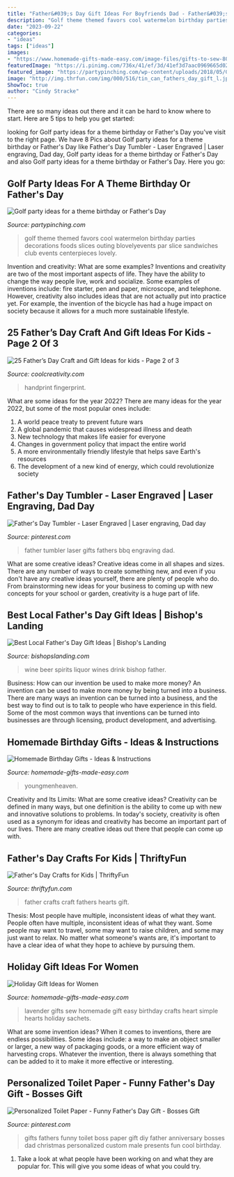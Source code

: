 ```yaml
---
title: "Father&#039;s Day Gift Ideas For Boyfriends Dad - Father&#039;s Day Crafts For Kids"
description: "Golf theme themed favors cool watermelon birthday parties decorations foods slices outing blovelyevents par slice sandwiches club events centerpieces lovely"
date: "2023-09-22"
categories:
- "ideas"
tags: ["ideas"]
images:
- "https://www.homemade-gifts-made-easy.com/image-files/gifts-to-sew-800x777.jpg"
featuredImage: "https://i.pinimg.com/736x/41/ef/3d/41ef3d7aac0969665d0239d0ae80df80.jpg"
featured_image: "https://partypinching.com/wp-content/uploads/2018/05/Golf-Theme-Food.jpg"
image: "http://img.thrfun.com/img/000/516/tin_can_fathers_day_gift_l.jpg"
ShowToc: true
author: "Cindy Stracke"
---
```



There are so many ideas out there and it can be hard to know where to start. Here are 5 tips to help you get started: 

	

		
looking for Golf party ideas for a theme birthday or Father&#039;s Day you've visit to the right page. We have 8 Pics about Golf party ideas for a theme birthday or Father&#039;s Day like Father&#039;s Day Tumbler - Laser Engraved | Laser engraving, Dad day, Golf party ideas for a theme birthday or Father&#039;s Day and also Golf party ideas for a theme birthday or Father&#039;s Day. Here you go:
		
    
## Golf Party Ideas For A Theme Birthday Or Father&#039;s Day

<img loading=lazy src="https://partypinching.com/wp-content/uploads/2018/05/Golf-Theme-Food.jpg" onerror="this.onerror=null;this.src='https://tse3.mm.bing.net/th?id=OIP.3YhzC5AmZKI0IbH5vwb0xwHaLE&amp;pid=15.1';" alt="Golf party ideas for a theme birthday or Father&#039;s Day">

_Source: partypinching.com_

>golf theme themed favors cool watermelon birthday parties decorations foods slices outing blovelyevents par slice sandwiches club events centerpieces lovely. 

	

Invention and creativity: What are some examples?
Inventions and creativity are two of the most important aspects of life. They have the ability to change the way people live, work and socialize. Some examples of inventions include: fire starter, pen and paper, microscope, and telephone. However, creativity also includes ideas that are not actually put into practice yet. For example, the invention of the bicycle has had a huge impact on society because it allows for a much more sustainable lifestyle.

    
## 25 Father’s Day Craft And Gift Ideas For Kids - Page 2 Of 3

<img loading=lazy src="https://coolcreativity.com/wp-content/uploads/2016/06/Handprint-Daddy’s-Grilling-Partner-Card.jpg" onerror="this.onerror=null;this.src='https://tse1.mm.bing.net/th?id=OIP.m9TqBGrBqjdyoJVF5CgiZgHaLH&amp;pid=15.1';" alt="25 Father’s Day Craft and Gift Ideas for kids - Page 2 of 3">

_Source: coolcreativity.com_

>handprint fingerprint. 

	

What are some ideas for the year 2022?
There are many ideas for the year 2022, but some of the most popular ones include: 
1. A world peace treaty to prevent future wars 
2. A global pandemic that causes widespread illness and death 
3. New technology that makes life easier for everyone 
4. Changes in government policy that impact the entire world 
5. A more environmentally friendly lifestyle that helps save Earth's resources 
6. The development of a new kind of energy, which could revolutionize society 

    
## Father&#039;s Day Tumbler - Laser Engraved | Laser Engraving, Dad Day

<img loading=lazy src="https://i.pinimg.com/736x/41/ef/3d/41ef3d7aac0969665d0239d0ae80df80.jpg" onerror="this.onerror=null;this.src='https://tse2.mm.bing.net/th?id=OIP.TiOkG58cgIhGX5xgGQgfmQHaJ4&amp;pid=15.1';" alt="Father&#039;s Day Tumbler - Laser Engraved | Laser engraving, Dad day">

_Source: pinterest.com_

>father tumbler laser gifts fathers bbq engraving dad. 

	

What are some creative ideas?
Creative ideas come in all shapes and sizes. There are any number of ways to create something new, and even if you don't have any creative ideas yourself, there are plenty of people who do. From brainstorming new ideas for your business to coming up with new concepts for your school or garden, creativity is a huge part of life.

    
## Best Local Father&#039;s Day Gift Ideas | Bishop&#039;s Landing

<img loading=lazy src="http://bishopslanding.com/wp-content/uploads/2013/06/wineBeerSpirits__1_.jpg" onerror="this.onerror=null;this.src='https://tse1.mm.bing.net/th?id=OIP.aypTAV73Owv4xjBxAjszZgHaE_&amp;pid=15.1';" alt="Best Local Father&#039;s Day Gift Ideas | Bishop&#039;s Landing">

_Source: bishopslanding.com_

>wine beer spirits liquor wines drink bishop father. 

	

Business: How can our invention be used to make more money?
An invention can be used to make more money by being turned into a business. There are many ways an invention can be turned into a business, and the best way to find out is to talk to people who have experience in this field. Some of the most common ways that inventions can be turned into businesses are through licensing, product development, and advertising.

    
## Homemade Birthday Gifts - Ideas &amp; Instructions

<img loading=lazy src="https://www.homemade-gifts-made-easy.com/image-files/homemade-birthday-gifts-800x1351.jpg" onerror="this.onerror=null;this.src='https://tse3.mm.bing.net/th?id=OIP.GlqgsVtFi074-oBjzi5FhQHaMg&amp;pid=15.1';" alt="Homemade Birthday Gifts - Ideas &amp; Instructions">

_Source: homemade-gifts-made-easy.com_

>youngmenheaven. 

	

Creativity and Its Limits: What are some creative ideas?
Creativity can be defined in many ways, but one definition is the ability to come up with new and innovative solutions to problems. In today's society, creativity is often used as a synonym for ideas and creativity has become an important part of our lives. There are many creative ideas out there that people can come up with.

    
## Father&#039;s Day Crafts For Kids | ThriftyFun

<img loading=lazy src="http://img.thrfun.com/img/000/516/tin_can_fathers_day_gift_l.jpg" onerror="this.onerror=null;this.src='https://tse3.mm.bing.net/th?id=OIP.FCohvEKLTsHj4sKrVvQNsAHaJ4&amp;pid=15.1';" alt="Father&#039;s Day Crafts for Kids | ThriftyFun">

_Source: thriftyfun.com_

>father crafts craft fathers hearts gift. 

	

Thesis: Most people have multiple, inconsistent ideas of what they want.
People often have multiple, inconsistent ideas of what they want. Some people may want to travel, some may want to raise children, and some may just want to relax. No matter what someone's wants are, it's important to have a clear idea of what they hope to achieve by pursuing them.

    
## Holiday Gift Ideas For Women

<img loading=lazy src="https://www.homemade-gifts-made-easy.com/image-files/gifts-to-sew-800x777.jpg" onerror="this.onerror=null;this.src='https://tse3.mm.bing.net/th?id=OIP.__ywZqSAtFwCcGo2oQOlSwHaHM&amp;pid=15.1';" alt="Holiday Gift Ideas for Women">

_Source: homemade-gifts-made-easy.com_

>lavender gifts sew homemade gift easy birthday crafts heart simple hearts holiday sachets. 

	

What are some invention ideas?
When it comes to inventions, there are endless possibilities. Some ideas include: a way to make an object smaller or larger, a new way of packaging goods, or a more efficient way of harvesting crops. Whatever the invention, there is always something that can be added to it to make it more effective or interesting.

    
## Personalized Toilet Paper - Funny Father&#039;s Day Gift - Bosses Gift

<img loading=lazy src="https://i.pinimg.com/736x/c3/13/28/c313285e5b121429e12932593aae188c.jpg" onerror="this.onerror=null;this.src='https://tse2.mm.bing.net/th?id=OIP.FylWS1-MGyvq583CCXmoFAAAAA&amp;pid=15.1';" alt="Personalized Toilet Paper - Funny Father&#039;s Day Gift - Bosses Gift">

_Source: pinterest.com_

>gifts fathers funny toilet boss paper gift diy father anniversary bosses dad christmas personalized custom male presents fun cool birthday. 

	

1. Take a look at what people have been working on and what they are popular for. This will give you some ideas of what you could try. 

